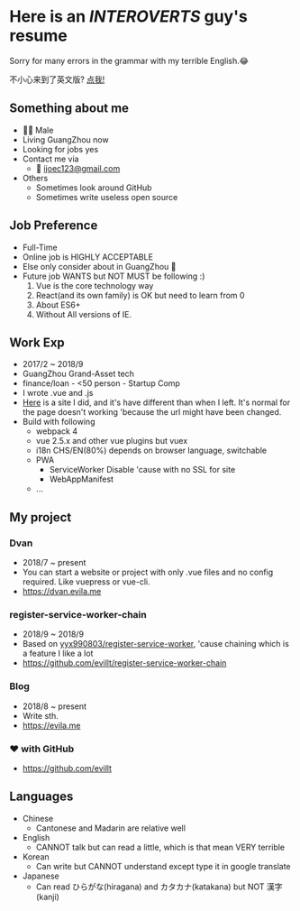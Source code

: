 # Here is an _**INTEROVERTS**_ guy's resume

Sorry for many errors in the grammar with my terrible English.😂 

不小心来到了英文版? [点我!](/)

## Something about me
- 👨‍💻‍ Male
- Living GuangZhou now
- Looking for jobs yes
- Contact me via
  - 📨 <a href="mailto:ijoec123@gmail.com">ijoec123@gmail.com</a>
- Others
  - Sometimes look around GitHub
  - Sometimes write useless open source

## Job Preference
- Full-Time
- Online job is HIGHLY ACCEPTABLE
- Else only consider about in GuangZhou 👻
- Future job WANTS but NOT MUST be following :)
  1. Vue is the core technology way
  2. React(and its own family) is OK but need to learn from 0
  3. About ES6+
  4. Without All versions of IE.

## Work Exp
- 2017/2 ~ 2018/9
- GuangZhou Grand-Asset tech
- finance/loan - <50 person - Startup Comp
- I wrote .vue and .js
- <a href="http://39.108.168.182:9096" target="_blank">Here</a> is a site I did, and it's have different than when I left. It's normal for the page doesn't working 'because the url might have been changed.
- Build with following
  - webpack 4
  - vue 2.5.x and other vue plugins but vuex
  - i18n CHS/EN(80%) depends on browser language, switchable
  - PWA
    - ServiceWorker Disable 'cause with no SSL for site
    - WebAppManifest
  - ...

## My project

### Dvan
- 2018/7 ~ present
- You can start a website or project with only .vue files and no config required. Like vuepress or vue-cli.
- <a href="https://dvan.evila.me" target="_blank">https://dvan.evila.me</a>

### register-service-worker-chain
- 2018/9 ~ 2018/9
- Based on <a href="https://github.com/yyx990803/register-service-worker" target="_blank">yyx990803/register-service-worker</a>, 'cause chaining which is a feature I like a lot
- <a href="https://github.com/evillt/register-service-worker-chain" target="_blank">https://github.com/evillt/register-service-worker-chain</a>

### Blog
- 2018/8 ~ present
- Write sth.
- <a href="https://evila.me" target="_blank">https://evila.me</a>

### ❤️ with GitHub
- <a href="https://github.com/evillt" target="_blank">https://github.com/evillt</a>

## Languages
- Chinese
  - Cantonese and Madarin are relative well
- English
  - CANNOT talk but can read a little, which is that mean VERY terrible
- Korean
  - Can write but CANNOT understand except type it in google translate
- Japanese
  - Can read ひらがな(hiragana) and カタカナ(katakana) but NOT 漢字(kanji)
